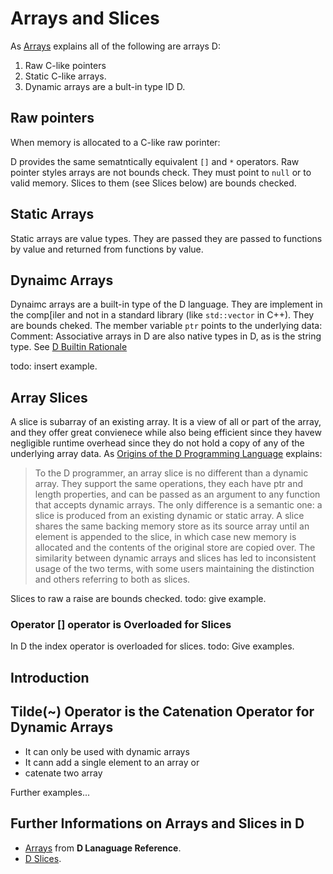 # Arrays and Slices

As [Arrays](https://dlang.org/spec/arrays.html) explains all of the following are arrays D:

1. Raw C-like pointers
2. Static C-like arrays. 
3. Dynamic arrays are a bult-in type ID D. 

## Raw pointers

When memory is allocated to a C-like raw porinter:

D provides the same sematntically equivalent `[]` and `*` operators. Raw pointer styles arrays are not bounds check. They must point to `null` or to valid memory. Slices to them (see Slices below) are
bounds checked.

## Static Arrays

Static arrays are value types. They are passed they are passed to functions by value and returned from functions by value.

## Dynaimc Arrays
 
Dynaimc arrays are a built-in type of the D language. They are implement in the comp[iler and not in a standard library (like `std::vector` in C++). They are bounds cheked. The member variable `ptr` points to the underlying data:
Comment: Associative arrays in D are also native types in D, as is the string type. See [D Builtin Rationale](https://dlang.org/articles/builtin.html) 

todo: insert example.

## Array Slices

A slice is subarray of an existing array. It is a view of all or part of the array, and they offer great convienece while also being efficient since they havew negligible runtime overhead since 
they do not hold a copy of any of the underlying array data. As [Origins of the D Programming Language](https://dl.acm.org/doi/pdf/10.1145/3386323) explains:

> To the D programmer, an array slice is no different than a dynamic array. They support the same operations, they each have ptr and length properties, and can be passed as an argument to any function that accepts dynamic arrays.
> The only difference is a semantic one: a slice is produced from an existing dynamic or static array. A slice shares the same backing memory store as its source array until an element is appended to the slice, in which case new
> memory is allocated and the contents of the original store are copied over. The similarity between dynamic arrays and slices has led to inconsistent usage of the two terms, with some users maintaining the distinction and others
> referring to both as slices.

Slices to raw a raise are bounds checked. todo: give example.

### Operator [] operator is Overloaded for Slices

In D the index operator is overloaded for slices. todo: Give examples.

## Introduction

## Tilde(~) Operator is the Catenation Operator for Dynamic Arrays

* It can only be used with dynamic arrays
* It cann add a single element to an array or
* catenate two array

Further examples...

## Further Informations on Arrays and Slices in D

* [Arrays](https://dlang.org/spec/arrays.html) from **D Lanaguage Reference**.
* [D Slices](https://dlang.org/articles/d-array-article.html).
